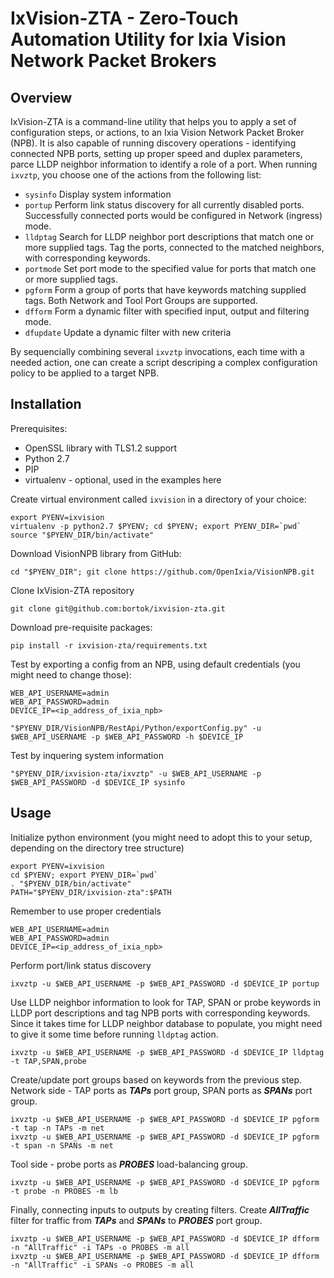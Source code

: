 # IxVision-ZTA - Zero-Touch Automation Utility for Ixia Vision Network Packet Brokers
## Overview
IxVision-ZTA is a command-line utility that helps you to apply a set of configuration steps, or actions, to an Ixia Vision Network Packet Broker (NPB). It is also capable of running discovery operations - identifying connected NPB ports, setting up proper speed and duplex parameters, parce LLDP neighbor information to identify a role of a port. When running `ixvztp`, you choose one of the actions from the following list:

* `sysinfo`  Display system information
* `portup`   Perform link status discovery for all currently disabled ports. Successfully connected ports would be configured in Network (ingress) mode.
* `lldptag`  Search for LLDP neighbor port descriptions that match one or more supplied tags. Tag the ports, connected to the matched neighbors, with corresponding keywords.
* `portmode` Set port mode to the specified value for ports that match one or more supplied tags.
* `pgform`   Form a group of ports that have keywords matching supplied tags. Both Network and Tool Port Groups are supported.
* `dfform`   Form a dynamic filter with specified input, output and filtering mode.
* `dfupdate` Update a dynamic filter with new criteria

By sequencially combining several `ixvztp` invocations, each time with a needed action, one can create a script descriping a complex configuration policy to be applied to a target NPB. 

## Installation
Prerequisites:

* OpenSSL library with TLS1.2 support
* Python 2.7
* PIP
* virtualenv - optional, used in the examples here

Create virtual environment called `ixvision` in a directory of your choice:

    export PYENV=ixvision
    virtualenv -p python2.7 $PYENV; cd $PYENV; export PYENV_DIR=`pwd`
    source "$PYENV_DIR/bin/activate"

Download VisionNPB library from GitHub:

    cd "$PYENV_DIR"; git clone https://github.com/OpenIxia/VisionNPB.git

Clone IxVision-ZTA repository

    git clone git@github.com:bortok/ixvision-zta.git

Download pre-requisite packages:

    pip install -r ixvision-zta/requirements.txt

Test by exporting a config from an NPB, using default credentials (you might need to change those):

    WEB_API_USERNAME=admin
    WEB_API_PASSWORD=admin
    DEVICE_IP=<ip_address_of_ixia_npb>

    "$PYENV_DIR/VisionNPB/RestApi/Python/exportConfig.py" -u $WEB_API_USERNAME -p $WEB_API_PASSWORD -h $DEVICE_IP

Test by inquering system information

    "$PYENV_DIR/ixvision-zta/ixvztp" -u $WEB_API_USERNAME -p $WEB_API_PASSWORD -d $DEVICE_IP sysinfo


## Usage

Initialize python environment (you might need to adopt this to your setup, depending on the directory tree structure)

    export PYENV=ixvision
    cd $PYENV; export PYENV_DIR=`pwd`
    . "$PYENV_DIR/bin/activate"
    PATH="$PYENV_DIR/ixvision-zta":$PATH

Remember to use proper credentials

    WEB_API_USERNAME=admin
    WEB_API_PASSWORD=admin
    DEVICE_IP=<ip_address_of_ixia_npb>


Perform port/link status discovery

    ixvztp -u $WEB_API_USERNAME -p $WEB_API_PASSWORD -d $DEVICE_IP portup


Use LLDP neighbor information to look for TAP, SPAN or probe keywords in LLDP port descriptions and tag NPB ports with corresponding keywords. Since it takes time for LLDP neighbor database to populate, you might need to give it some time before running `lldptag` action.

    ixvztp -u $WEB_API_USERNAME -p $WEB_API_PASSWORD -d $DEVICE_IP lldptag -t TAP,SPAN,probe

Create/update port groups based on keywords from the previous step. Network side - TAP ports as _**TAPs**_ port group, SPAN ports as _**SPANs**_ port group.

    ixvztp -u $WEB_API_USERNAME -p $WEB_API_PASSWORD -d $DEVICE_IP pgform -t tap -n TAPs -m net
    ixvztp -u $WEB_API_USERNAME -p $WEB_API_PASSWORD -d $DEVICE_IP pgform -t span -n SPANs -m net

Tool side - probe ports as _**PROBES**_ load-balancing group.

    ixvztp -u $WEB_API_USERNAME -p $WEB_API_PASSWORD -d $DEVICE_IP pgform -t probe -n PROBES -m lb


Finally, connecting inputs to outputs by creating filters. Create _**AllTraffic**_ filter for traffic from _**TAPs**_ and _**SPANs**_ to _**PROBES**_ port group.

    ixvztp -u $WEB_API_USERNAME -p $WEB_API_PASSWORD -d $DEVICE_IP dfform -n "AllTraffic" -i TAPs -o PROBES -m all
    ixvztp -u $WEB_API_USERNAME -p $WEB_API_PASSWORD -d $DEVICE_IP dfform -n "AllTraffic" -i SPANs -o PROBES -m all

